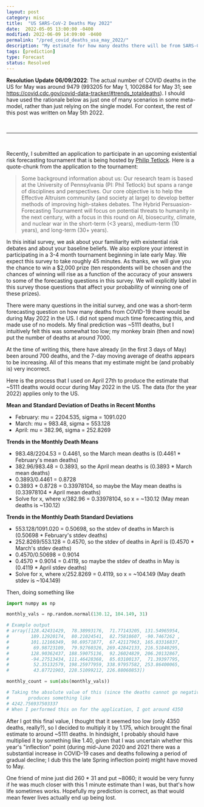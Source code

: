 ```yaml
---
layout: post
category: misc
title:  "US SARS-CoV-2 Deaths May 2022"
date:  2022-05-05 13:00:00 -0400
modified: 2022-06-09 14:09:00 -0400
permalink: "/pred_covid_deaths_usa_may_2022/"
description: "My estimate for how many deaths there will be from SARS-CoV-2 during the month of May 2022."
tags: [prediction]
type: Forecast
status: Resolved
---
```



__Resolution Update 06/09/2022__: The actual number of COVID deaths in the US for May was around 9479 (993205 for May 1, 1002684 for May 31; see <https://covid.cdc.gov/covid-data-tracker/#trends_totaldeaths>). I should have used the rationale below as just one of many scenarios in some meta-model, rather than just relying on the single model. For context, the rest of this post was written on May 5th 2022. 

<br>

---

<br>

Recently, I submitted an application to participate in an upcoming existential risk forecasting tournament that is being hosted by [Philip Tetlock][tetlock]. Here is a quote-chunk from the application to the tournament:

> Some background information about us: Our research team is based at the University of Pennsylvania (PI: Phil Tetlock) but spans a range of disciplines and perspectives. Our core objective is to help the Effective Altruism community (and society at large) to develop better methods of improving high-stakes debates. The Hybrid Persuasion-Forecasting Tournament will focus on potential threats to humanity in the next century, with a focus in this round on AI, biosecurity, climate, and nuclear war in the short-term (<3 years), medium-term (10 years), and long-term (30+ years).
>
In this initial survey, we ask about your familiarity with existential risk debates and about your baseline beliefs. We also explore your interest in participating in a 3-4 month tournament beginning in late early May. We expect this survey to take roughly 45 minutes. As thanks, we will give you the chance to win a $2,000 prize (ten respondents will be chosen and the chances of winning will rise as a function of the accuracy of your answers to some of the forecasting questions in this survey. We will explicitly label in this survey those questions that affect your probability of winning one of these prizes).

There were many questions in the initial survey, and one was a short-term forecasting question on how many deaths from COVID-19 there would be during May 2022 in the US. I did not spend much time forecasting this, and made use of no models. My final prediction was ~5111 deaths, but I intuitively felt this was somewhat too low; my monkey brain (then and now) put the number of deaths at around 7000.

At the time of writing this, there have already (in the first 3 days of May) been around 700 deaths, and the 7-day moving average of deaths appears to be increasing. All of this means that my estimate might be (and probably is) very incorrect.

Here is the process that I used on April 27th to produce the estimate that ~5111 deaths would occur during May 2022 in the US. The data (for the year 2022) applies only to the US.

__Mean and Standard Deviation of Deaths in Recent Months__

- February: mu = 2204.535, sigma = 1091.020
- March: mu = 983.48, sigma = 553.128
- April: mu = 382.96, sigma = 252.8269

__Trends in the Monthly Death Means__

- 983.48/2204.53 = 0.4461, so the March mean deaths is (0.4461 * February's mean deaths)
- 382.96/983.48 = 0.3893, so the April mean deaths is (0.3893 * March mean deaths)
- 0.3893/0.4461 = 0.8728
- 0.3893 * 0.8728 = 0.33978104, so maybe the May mean deaths is (0.33978104 * April mean deaths)
- Solve for x, where x/382.96 = 0.33978104, so x = ~130.12 (May mean deaths is ~130.12)

__Trends in the Monthly Death Standard Deviations__

- 553.128/1091.020 = 0.50698, so the stdev of deaths in March is (0.50698 * February's stdev deaths)
- 252.8269/553.128 = 0.4570, so the stdev of deaths in April is (0.4570 * March's stdev deaths)
- 0.4570/0.50698 = 0.9014
- 0.4570 * 0.9014 = 0.4119, so maybe the stdev of deaths in May is (0.4119 * April stdev deaths)
- Solve for x, where x/252.8269 = 0.4119, so x = ~104.149 (May death stdev is ~104.149)

Then, doing something like

```python
import numpy as np

monthly_vals = np.random.normal(130.12, 104.149, 31)

# Example output
# array([128.42431429,  78.38993176,  71.77143205, 131.54965954,
#        189.12920174,  80.21024541,  82.75818607, -90.7467262 ,
#        101.12166349,  98.69571877,  67.42117963, 165.83316837,
#         69.98723109,  79.92760326, 269.42842133, 216.51840295,
#        128.90362437, 188.59075136,  92.26024829, 206.20132867,
#        -94.27513434, 111.46428368,  85.03100137,  71.39397795,
#         52.35132579, 198.25977959, 338.97957582, 253.86400065,
#         43.87721903, 228.51099212, 226.88060853])

monthly_count = sum(abs(monthly_vals))

# Taking the absolute value of this (since the deaths cannot go negative)
#       produces something like
# 4242.756937503337
# When I performed this on for the application, I got around 4350
```

After I got this final value, I thought that it seemed too low (only 4350 deaths, really?), so I decided to multiply it by 1.175, which brought the final estimate to around ~5111 deaths. In hindsight, I probably should have multiplied it by something like 1.40, given that I was uncertain whether this year's "inflection" point (during mid-June 2020 and 2021 there was a substantial increase in COVID-19 cases and deaths following a period of gradual decline; I dub this the late Spring inflection point) might have moved to May.

One friend of mine just did 260 * 31 and put ~8060; it would be very funny if he was much closer with this 1 minute estimate than I was, but that's how life sometimes works. Hopefully my prediction is correct, as that would mean fewer lives actually end up being lost.

[tetlock]: https://en.wikipedia.org/wiki/Philip_E._Tetlock "https://en.wikipedia.org/wiki/Philip_E._Tetlock"

[cdc]: https://covid.cdc.gov/covid-data-tracker/#trends_dailydeaths "https://covid.cdc.gov/covid-data-tracker/#trends_dailydeaths"
